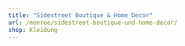 ```yaml
---
title: "Sidestreet Boutique & Home Decor"
url: /monroe/sidestreet-boutique-und-home-decor/
shop: Kleidung
---
```

